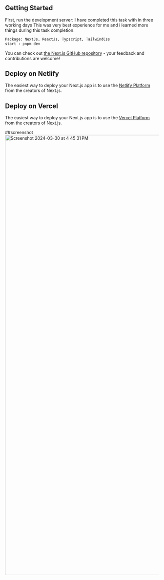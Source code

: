 ## Getting Started

First, run the development server:
I have completed this task with in three working days This was very best experience for me and i learned more things during this task completion.

```bash
Package: NextJs, ReactJs, Typscript, TailwindCss
start : pnpm dev
```
You can check out [the Next.js GitHub repository](https://github.com/supriya224?tab=repositories) - your feedback and contributions are welcome!

## Deploy on Netlify

The easiest way to deploy your Next.js app is to use the [Netlify Platform](https://jolly-biscotti-76094b.netlify.app/) from the creators of Next.js.

## Deploy on Vercel

The easiest way to deploy your Next.js app is to use the [Vercel Platform](https://dark-mode-web-app.vercel.app/) from the creators of Next.js.


##screenshot
<img width="1440" alt="Screenshot 2024-03-30 at 4 45 31 PM" src="https://github.com/supriya224/dark-mode-web-app/assets/52038704/2a524357-608a-4a2a-8fcf-8d7d9182b039">
